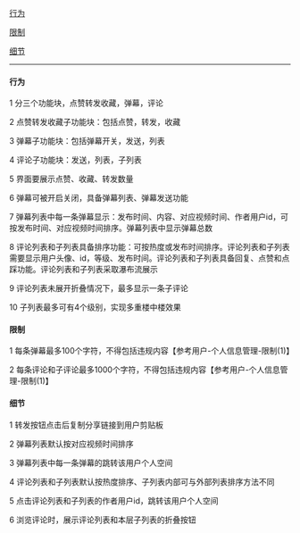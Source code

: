 
[行为](#行为)

[限制](#限制)

[细节](#细节)

---

#### 行为

1 分三个功能块，点赞转发收藏，弹幕，评论

2 点赞转发收藏子功能块：包括点赞，转发，收藏

3 弹幕子功能块：包括弹幕开关，发送，列表

4 评论子功能块：发送，列表，子列表

5 界面要展示点赞、收藏、转发数量

6 弹幕可被开启关闭，具备弹幕列表、弹幕发送功能

7 弹幕列表中每一条弹幕显示：发布时间、内容、对应视频时间、作者用户id，可按发布时间、对应视频时间排序。弹幕列表中显示弹幕总数

8 评论列表和子列表具备排序功能：可按热度或发布时间排序。评论列表和子列表需要显示用户头像、id，等级、发布时间。评论列表和子列表具备回复、点赞和点踩功能。评论列表和子列表采取瀑布流展示

9 评论列表未展开折叠情况下，最多显示一条子评论

10 子列表最多可有4个级别，实现多重楼中楼效果


#### 限制

1 每条弹幕最多100个字符，不得包括违规内容【参考用户-个人信息管理-限制(1)】

2 每条评论和子评论最多1000个字符，不得包括违规内容【参考用户-个人信息管理-限制(1)】


#### 细节

1 转发按钮点击后复制分享链接到用户剪贴板

2 弹幕列表默认按对应视频时间排序

3 弹幕列表中每一条弹幕的跳转该用户个人空间

4 评论列表和子列表默认按热度排序、子列表内部可与外部列表排序方法不同

5 点击评论列表和子列表的作者用户id，跳转该用户个人空间

6 浏览评论时，展示评论列表和本层子列表的折叠按钮


